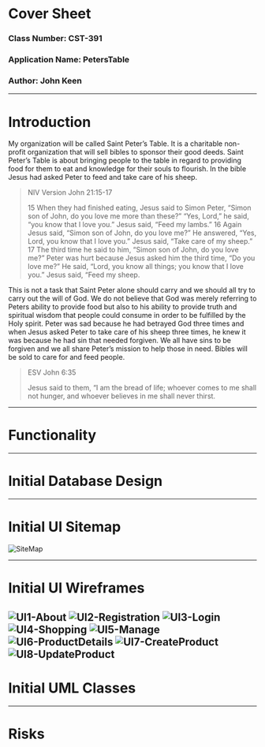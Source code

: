 # Cover Sheet

### Class Number: CST-391
### Application Name: PetersTable
### Author: John Keen

---

# Introduction

My organization will be called Saint Peter’s Table.  It is a charitable non-profit organization that will sell bibles to sponsor their good deeds.  Saint Peter’s Table is about bringing people to the table in regard to providing food for them to eat and knowledge for their souls to flourish.  In the bible Jesus had asked Peter to feed and take care of his sheep.

>NIV Version
John 21:15-17
> 
> 15 When they had finished eating, Jesus said to Simon Peter, “Simon son of John, do you love me more than these?”
“Yes, Lord,” he said, “you know that I love you.”
Jesus said, “Feed my lambs.”
16 Again Jesus said, “Simon son of John, do you love me?”
He answered, “Yes, Lord, you know that I love you.”
Jesus said, “Take care of my sheep.”
17 The third time he said to him, “Simon son of John, do you love me?”
Peter was hurt because Jesus asked him the third time, “Do you love me?” He said, “Lord, you know all things; you know that I love you.”
Jesus said, “Feed my sheep.
>
This is not a task that Saint Peter alone should carry and we should all try to carry out the will of God.  We do not believe that God was merely referring to Peters ability to provide food but also to his ability to provide truth and spiritual wisdom that people could consume in order to be fulfilled by the Holy spirit.  Peter was sad because he had betrayed God three times and when Jesus asked Peter to take care of his sheep three times, he knew it was because he had sin that needed forgiven.  We all have sins to be forgiven and we all share Peter’s mission to help those in need.  Bibles will be sold to care for and feed people.

>ESV John 6:35
>
>Jesus said to them, “I am the bread of life; whoever comes to me shall not hunger, and whoever believes in me shall never thirst.
>

---
# Functionality

---
# Initial Database Design

---
# Initial UI Sitemap

![SiteMap](./Diagrams/SiteMap.jpg)

---
# Initial UI Wireframes
![UI1-About](./Diagrams/UI1-About.jpg)
![UI2-Registration](./Diagrams/UI2-Registration.jpg)
![UI3-Login](./Diagrams/UI3-Login.jpg)
![UI4-Shopping](./Diagrams/UI4-Shopping.jpg)
![UI5-Manage](./Diagrams/UI5-Manage.jpg)
![UI6-ProductDetails](./Diagrams/UI6-ProductDetails.jpg)
![UI7-CreateProduct](./Diagrams/UI7-CreateProduct.jpg)
![UI8-UpdateProduct](./Diagrams/UI8-UpdateProduct.jpg)
---
# Initial UML Classes

---
# Risks

